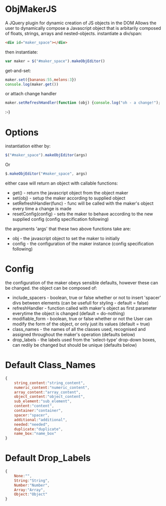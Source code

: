 # ObjMakerJS
A JQuery plugin for dynamic creation of JS objects in the DOM
Allows the user to dynamically compose a Javascript object that is arbitarily composed of floats, strings, arrays and nested-objects.
instantiate a div/span:
```html
<div id="maker_space"></div>
```
then instantiate:
```javascript
var maker = $("#maker_space").makeObjEditor()
```
get-and-set:
```javascript
maker.set({bananas:55,melons:3})
console.log(maker.get())
```
or attach change handler
```javascript
maker.setRefreshHandler(function (obj) {console.log("oh - a change!"); console.log(obj);})
```
:-)

# Options

instantiation either by:
```javascript
$("#maker_space").makeObjEditor(args)
```
Or
```javascript
$.makeObjEditor("#maker_space", args)
```
either case will return an object with callable functions:
* get() - return the javascript object from the object maker
* set(obj) - setup the maker according to supplied object
* setRefreshHandler(func) - func will be called with the maker's object every time a change is made
* resetConfig(config) - sets the maker to behave according to the new supplied config (config specification following)

the arguments 'args' that these two above functions take are:
* obj - the javascript object to set the maker to initially
* config - the configuration of the maker instance (config specification following)

# Config

the configuration of the maker obeys sensible defaults, however these can be changed. the object can be composed of:
* include_spacers - boolean, true or false whether or not to insert 'spacer' divs between elements (can be usefull for styling - default = false)
* refreshHandler - function called with maker's object as first parameter everytime the object is changed (default = do-nothing)
* modifiable_form - boolean, true or false whether or not the User can modify the form of the object, or only just its values (default = true)
* class_names - the names of all the classes used, recognised and assigned throughout the maker's operation (defaults below)
* drop_labels - the labels used from the 'select-type' drop-down boxes, can redily be changed but should be unique (defaults below)

# Default Class_Names

```javascript
{
    string_content:"string_content",
    numeric_content:"numeric_content",
    array_content:"array_content",
    object_content:"object_content",
    sub_element:"sub_element",
    content:"content",
    container:"container",
    spacer:"spacer",
    additional:"additional",
    needed:"needed",
    duplicate:"duplicate",
    name_box:"name_box"
}
```

# Default Drop_Labels

```javascript
{
    None:"",
    String:"String",
    Number:"Number",
    Array:"Array",
    Object:"Object"
}
```

